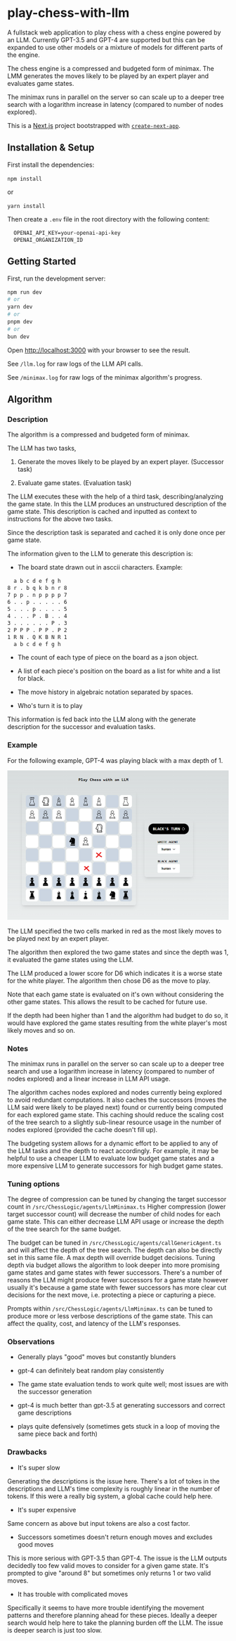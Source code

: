 # play-chess-with-llm

A fullstack web application to play chess with a chess engine powered by an LLM.
Currently GPT-3.5 and GPT-4 are supported but this can be expanded to use other models or a mixture of models for different parts of the engine.

The chess engine is a compressed and budgeted form of minimax. The LMM generates 
the moves likely to be played by an expert player and evaluates game states.

The minimax runs in parallel on the server so can scale up to a deeper tree search
with a logarithm increase in latency (compared to number of nodes explored).

This is a [Next.js](https://nextjs.org/) project bootstrapped with [`create-next-app`](https://github.com/vercel/next.js/tree/canary/packages/create-next-app).

## Installation & Setup

First install the dependencies:

```npm install```

or

```yarn install```

Then create a `.env` file in the root directory with the following content:

```
  OPENAI_API_KEY=your-openai-api-key
  OPENAI_ORGANIZATION_ID

```

## Getting Started

First, run the development server:

```bash
npm run dev
# or
yarn dev
# or
pnpm dev
# or
bun dev
```

Open [http://localhost:3000](http://localhost:3000) with your browser to see the result.

See `/llm.log` for raw logs of the LLM API calls.

See `/minimax.log` for raw logs of the minimax algorithm's progress.

## Algorithm

### Description

The algorithm is a compressed and budgeted form of minimax.

The LLM has two tasks,

1. Generate the moves likely to be played by an expert player. (Successor task)

2. Evaluate game states. (Evaluation task)

The LLM executes these with the help of a third task, describing/analyzing the game state. In this the LLM produces an unstructured description of the game state. This description is cached and inputted as context to instructions for the above two tasks.

Since the description task is separated and cached it is only done once per game state.

The information given to the LLM to generate this description is:

- The board state drawn out in asccii characters. 
Example:
```
  a b c d e f g h
8 r . b q k b n r 8
7 p p . n p p p p 7
6 . . p . . . . . 6
5 . . . p . . . . 5
4 . . . P . B . . 4
3 . . . . . . P . 3
2 P P P . P P . P 2
1 R N . Q K B N R 1
  a b c d e f g h
```

- The count of each type of piece on the board as a json object.

- A list of each piece's position on the board as a list for white and a list for black.

- The move history in algebraic notation separated by spaces.

- Who's turn it is to play

This information is fed back into the LLM along with the generate description for the successor and evaluation tasks.

### Example

For the following example, GPT-4 was playing black with a max depth of 1.

![Example](./public/example.png)

The LLM specified the two cells marked in red as the most likely moves to be played next by an expert player.

The algorithm then explored the two game states and since the depth was 1, it evaluated the game states using the LLM.

The LLM produced a lower score for D6 which indicates it is a worse state for the white player. The algorithm then chose D6 as the move to play.

Note that each game state is evaluated on it's own without considering the other game states. This allows the result to be cached for future use.

If the depth had been higher than 1 and the algorithm had budget to do so, it would have explored the game states resulting from the white player's most likely moves and so on.

### Notes

The minimax runs in parallel on the server so can scale up to a deeper tree search
and use a logarithm increase in latency (compared to number of nodes explored) and
a linear increase in LLM API usage.

The algorithm caches nodes explored and nodes currently being explored to avoid
redundant computations. It also caches the successors (moves the LLM said were likely to be played next) found or currently being computed for each explored game state. This caching should reduce the scaling cost of the tree search to a slightly sub-linear resource usage in the number of nodes explored (provided the cache doesn't fill up).

The budgeting system allows for a dynamic effort to be applied to any of the LLM tasks and the depth to react accordingly. For example, it may be helpful to use a cheaper LLM to evaluate low budget game states and a more expensive LLM to generate successors for high budget game states.

### Tuning options

The degree of compression can be tuned by changing the target successor count in `/src/ChessLogic/agents/LlmMinimax.ts` Higher compression (lower target successor count) will decrease the number of child nodes for each game state. This can either decrease LLM API usage or increase the depth of the tree search for the same budget.

The budget can be tuned in `/src/ChessLogic/agents/callGenericAgent.ts` and will affect the depth of the tree search. The depth can also be directly set in this same file. A max depth will override budget decisions. Tuning depth via budget allows the algorithm to look deeper into more promising game states and game states with fewer successors. There's a number of reasons the LLM might produce fewer successors for a game state however usually it's because a game state with fewer successors has more clear cut decisions for the next move, i.e. protecting a piece or capturing a piece.

Prompts within `/src/ChessLogic/agents/LlmMinimax.ts` can be tuned to produce more or less verbose descriptions of the game state. This can affect the quality, cost, and latency of the LLM's responses.

### Observations

- Generally plays "good" moves but constantly blunders

- gpt-4 can definitely beat random play consistently

- The game state evaluation tends to work quite well; most issues are with the successor generation

- gpt-4 is much better than gpt-3.5 at generating successors and correct game descriptions

- plays quite defensively (sometimes gets stuck in a loop of moving the same piece back and forth)

### Drawbacks 

- It's super slow

Generating the descriptions is the issue here. There's a lot of tokes in the descriptions and LLM's time complexity is roughly linear in the number of tokens. If this were a really big system, a global cache could help here.

- It's super expensive

Same concern as above but input tokens are also a cost factor. 

- Successors sometimes doesn't return enough moves and excludes good moves

This is more serious with GPT-3.5 than GPT-4. The issue is the LLM outputs decidedly too few valid moves to consider for a given game state. It's prompted to give "around 8" but sometimes only returns 1 or two valid moves.

- It has trouble with complicated moves

Specifically it seems to have more trouble identifying the movement patterns and therefore planning ahead for these pieces. Ideally a deeper search would help here to take the planning burden off the LLM. The issue is deeper search is just too slow.